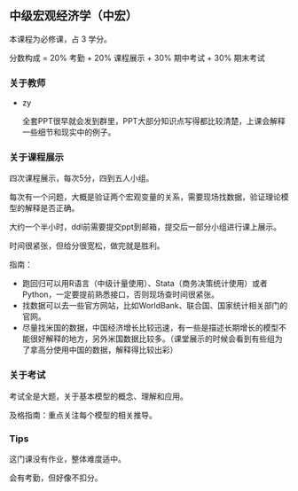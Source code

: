 ## 中级宏观经济学（中宏）

本课程为必修课，占 3 学分。

分数构成 = 20% 考勤 + 20% 课程展示 + 30% 期中考试 + 30% 期末考试

### 关于教师

- zy

	全套PPT很早就会发到群里，PPT大部分知识点写得都比较清楚，上课会解释一些细节和现实中的例子。

### 关于课程展示

四次课程展示，每次5分，四到五人小组。

每次有一个问题，大概是验证两个宏观变量的关系，需要现场找数据，验证理论模型的解释是否正确。

大约一个半小时，ddl前需要提交ppt到邮箱，提交后一部分小组进行课上展示。

时间很紧张，但给分很宽松，做完就是胜利。

指南：

- 跑回归可以用R语言（中级计量使用）、Stata（商务决策统计使用）或者Python，一定要提前熟悉接口，否则现场查时间很紧张。
- 找数据可以去一些官方网站，比如WorldBank、联合国、国家统计相关部门的官网。
- 尽量找米国的数据，中国经济增长比较迅速，有一些是描述长期增长的模型不能很好解释的地方，另外米国数据比较多。（课堂展示的时候会看到有些组为了拿高分使用中国的数据，解释得比较出彩）

### 关于考试

考试全是大题，关于基本模型的概念、理解和应用。

及格指南：重点关注每个模型的相关推导。

### Tips

这门课没有作业，整体难度适中。

会有考勤，但好像不扣分。
